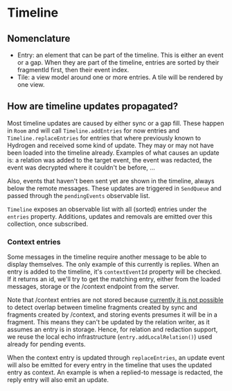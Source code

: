 # Timeline

## Nomenclature

 - Entry: an element that can be part of the timeline. This is either an event or a gap. When they are part of the timeline, entries are sorted by their fragmentId first, then their event index.
 - Tile: a view model around one or more entries. A tile will be rendered by one view.

## How are timeline updates propagated?

Most timeline updates are caused by either sync or a gap fill. These happen in `Room` and will call `Timeline.addEntries` for now entries and `Timeline.replaceEntries` for entries that where previously known to Hydrogen and received some kind of update. They may or may not have been loaded into the timeline already. Examples of what causes an update is: a relation was added to the target event, the event was redacted, the event was decrypted where it couldn't be before, ...

Also, events that haven't been sent yet are shown in the timeline, always below the remote messages. These updates are triggered in `SendQueue` and passed through the `pendingEvents` observable list.

`Timeline` exposes an observable list with all (sorted) entries under the `entries` property. Additions, updates and removals are emitted over this collection, once subscribed.

### Context entries

Some messages in the timeline require another message to be able to display themselves. The only example of this currently is replies. When an entry is added to the timeline, it's `contextEventId` property will be checked. If it returns an id, we'll try to get the matching entry, either from the loaded messages, storage or the /context endpoint from the server.

Note that /context entries are not stored because [currently it is not possible](https://github.com/vector-im/hydrogen-web/pull/491) to detect overlap between timeline fragments created by sync and fragments created by /context, and storing events presumes it will be in a fragment. This means they can't be updated by the relation writer, as it assumes an entry is in storage. Hence, for relation and redaction support, we reuse the local echo infrastructure (`entry.addLocalRelation()`) used already for pending events.

When the context entry is updated through `replaceEntries`, an update event will also be emitted for every entry in the timeline that uses the updated entry as context. An example is when a replied-to message is redacted, the reply entry will also emit an update.
